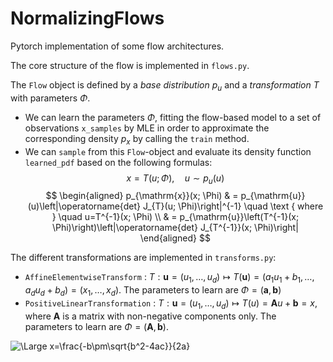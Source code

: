 # NormalizingFlows
Pytorch implementation of some flow architectures.

The core structure of the flow is implemented in `flows.py`. 

The `Flow` object is defined by a *base distribution* $p_u$ and a *transformation* $T$ with parameters $\Phi$.
- We can learn the parameters $\Phi$, fitting the flow-based model to a set of observations `x_samples` by MLE in order to approximate the corresponding density $p_x$ by calling the `train` method.
- We can `sample` from this `Flow`-object and evaluate its density function `learned_pdf` based on the following formulas:
$$ x = T(u; \Phi), \quad u \sim p_u(u)$$
$$
\begin{aligned}
p_{\mathrm{x}}(x; \Phi) & = p_{\mathrm{u}}(u)\left|\operatorname{det} J_{T}(u; \Phi)\right|^{-1} \quad \text { where } \quad u=T^{-1}(x; \Phi) \\
& = p_{\mathrm{u}}\left(T^{-1}(x; \Phi)\right)\left|\operatorname{det} J_{T^{-1}}(x; \Phi)\right|
\end{aligned}
$$

The different transformations are implemented in `transforms.py`:
- `AffineElementwiseTransform` : $T : \mathbf{u} = (u_1, \dots, u_d) \mapsto 
T(\mathbf{u}) = (a_1u_1 + b_1, \dots, a_du_d + b_d) = (x_1, \dots, x_d)$. 
The parameters to learn are $\Phi = (\mathbf{a},\mathbf{b})$
- `PositiveLinearTransformation` : $T: \mathbf{u} = (u_1, \dots, u_d) \mapsto T(u)=\mathbf{A}u + \mathbf{b} = {x}$, 
where $\mathbf{A}$ is a matrix with non-negative components only. 
The parameters to learn are $\Phi = (\mathbf{A},\mathbf{b})$.

<img src="https://latex.codecogs.com/svg.latex?\Large&space;x=\frac{-b\pm\sqrt{b^2-4ac}}{2a}" title="\Large x=\frac{-b\pm\sqrt{b^2-4ac}}{2a}" />
